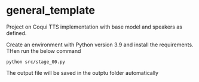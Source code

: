 # general_template

Project on Coqui TTS implementation with base model and speakers as defined.

Create an environment with Python version 3.9 and install the requirements.
 THen run the below command
 ```
 python src/stage_00.py
 ```
 The output file will be saved in the outptu folder automatically
